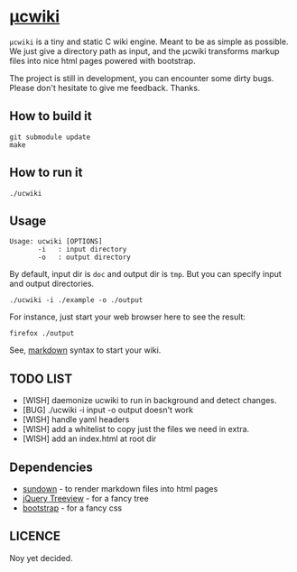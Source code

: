 [µcwiki](https://github.com/yoannsculo/ucwiki)
======

`µcwiki` is a tiny and static C wiki engine. Meant to be as simple as possible.
We just give a directory path as input, and the µcwiki transforms markup
files into nice html pages powered with bootstrap.

The project is still in development, you can encounter some dirty bugs. Please don't
hesitate to give me feedback. Thanks.

How to build it
---------------

	git submodule update
	make

How to run it
-------------

	./ucwiki

Usage
-----

	Usage: ucwiki [OPTIONS]
	       -i	: input directory
	       -o	: output directory

By default, input dir is `doc` and output dir is `tmp`. But you can specify
input and output directories.

	./ucwiki -i ./example -o ./output

For instance, just start your web browser here to see the result:

	firefox ./output

See, [markdown](http://daringfireball.net/projects/markdown/syntax/) syntax to
start your wiki.

TODO LIST
---------

- [WISH] daemonize ucwiki to run in background and detect changes.
- [BUG] ./ucwiki -i input -o output doesn't work
- [WISH] handle yaml headers
- [WISH] add a whitelist to copy just the files we need in extra.
- [WISH] add an index.html at root dir

Dependencies
------------

- [sundown](https://github.com/vmg/sundown) - to render markdown files into html pages
- [jQuery Treeview](https://github.com/jzaefferer/jquery-treeview) - for a fancy tree
- [bootstrap](https://github.com/twitter/bootstrap/) - for a fancy css

LICENCE
-------

Noy yet decided.
